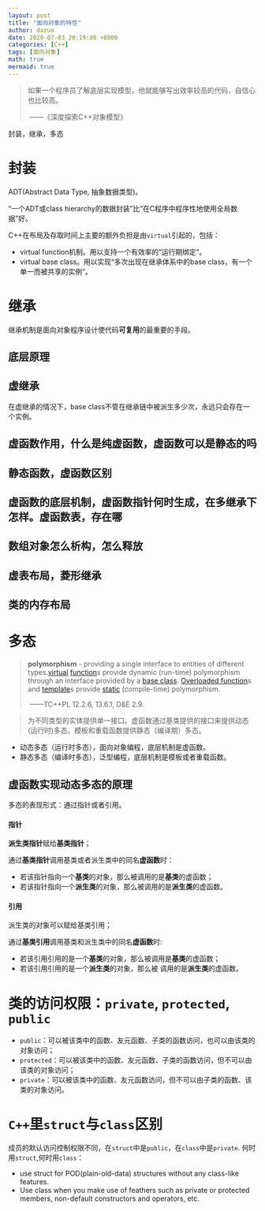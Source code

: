```yaml
---
layout: post
title: "面向对象的特性"
author: dazuo
date: 2020-07-03 20:19:00 +0800
categories: [C++]
tags: [面向对象]
math: true
mermaid: true
---
```


> 如果一个程序员了解底层实现模型，他就能够写出效率较高的代码，自信心也比较高。
>
> ​																																						——《深度探索C++对象模型》

封装，继承，多态



# 封装

ADT(Abstract Data Type, 抽象数据类型)。

“一个ADT或class hierarchy的数据封装”比“在C程序中程序性地使用全局数据”好。



C++在布局及存取时间上主要的额外负担是由`virtual`引起的，包括：

- virtual function机制。用以支持一个有效率的“运行期绑定”。
- virtual base class。用以实现“多次出现在继承体系中的base class，有一个单一而被共享的实例”。



# 继承

继承机制是面向对象程序设计使代码**可复用**的最重要的手段。

## 底层原理

## 虚继承

在虚继承的情况下，base class不管在继承链中被派生多少次，永远只会存在一个实例。





## 虚函数作用，什么是纯虚函数，虚函数可以是静态的吗

## 静态函数，虚函数区别

## 虚函数的底层机制，虚函数指针何时生成，在多继承下怎样。虚函数表，存在哪

## 数组对象怎么析构，怎么释放

## 虚表布局，菱形继承

## 类的内存布局



# 多态

> **polymorphism** - providing a single interface to entities of different types.[virtual](https://stroustrup.com/glossary.html#Gvirtual) [function](https://stroustrup.com/glossary.html#Gfunction)s provide dynamic (run-time) polymorphism through an interface provided by a [base class](https://stroustrup.com/glossary.html#Gbase-class). [Overloaded function](https://stroustrup.com/glossary.html#Goverloaded-function)s and [template](https://stroustrup.com/glossary.html#Gtemplate)s provide [static](https://stroustrup.com/glossary.html#Gstatic) (compile-time) polymorphism.
>
> ​																																								 ——TC++PL 12.2.6, 13.6.1, D&E 2.9.

> 为不同类型的实体提供单一接口。虚函数通过基类提供的接口来提供动态(运行时)多态。模板和重载函数提供静态（编译期）多态。

- 动态多态（运行时多态），面向对象编程，底层机制是虚函数。
- 静态多态（编译时多态），泛型编程，底层机制是模板或者重载函数。

## 虚函数实现动态多态的原理

多态的表现形式：通过指针或者引用。

#### 指针

**派生类指针**赋给**基类指针**；

通过**基类指针**调用基类或者派生类中的同名**虚函数**时：

- 若该指针指向一个**基类**的对象，那么被调用的是**基类**的虚函数；
- 若该指针指向一个**派生类**的对象，那么被调用的是**派生类**的虚函数。

#### 引用

派生类的对象可以赋给基类引用；

通过**基类引用**调用基类和派生类中的同名**虚函数**时:

- 若该引用引用的是一个**基类**的对象，那么被调用是**基类**的虚函数；
- 若该引用引用的是一个**派生类**的对象，那么被 调用的是**派生类**的虚函数。





# 类的访问权限：`private`, `protected`, `public`

- `public`：可以被该类中的函数、友元函数、子类的函数访问，也可以由该类的对象访问；
- `protected`：可以被该类中的函数、友元函数、子类的函数访问，但不可以由该类的对象访问；
- `private`：可以被该类中的函数、友元函数访问，但不可以由子类的函数、该类的对象访问。



# `C++`里`struct`与`class`区别

成员的默认访问控制权限不同，在`struct`中是`public`，在`class`中是`private`.
何时用`struct`,何时用`class`：

- use struct for POD(plain-old-data) structures without any class-like features.
- Use class when you make use of feathers such as private or protected members, non-default constructors and operators, etc.
